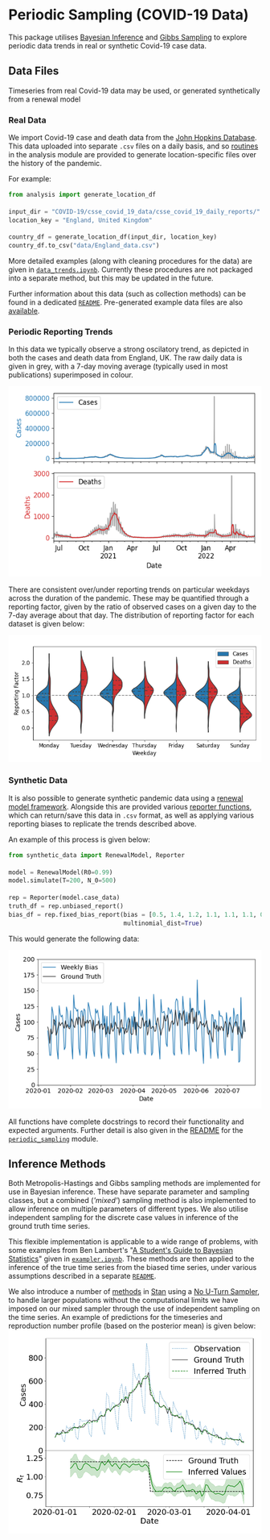 # Periodic Sampling (COVID-19 Data)

This package utilises [Bayesian Inference](https://en.wikipedia.org/wiki/Bayesian_inference) and [Gibbs Sampling](https://en.wikipedia.org/wiki/Gibbs_sampling) to explore periodic data trends in real or synthetic Covid-19 case data.

## Data Files

Timeseries from real Covid-19 data may be used, or generated synthetically from a renewal model

### Real Data

We import Covid-19 case and death data from the [John Hopkins Database](https://coronavirus.jhu.edu/about). This data uploaded into separate `.csv` files on a daily basis, and so [routines](periodic_sampling/analysis/country_data.py) in the analysis module are provided to generate location-specific files over the history of the pandemic.

For example:

```python
from analysis import generate_location_df

input_dir = "COVID-19/csse_covid_19_data/csse_covid_19_daily_reports/"
location_key = "England, United Kingdom"

country_df = generate_location_df(input_dir, location_key)
country_df.to_csv("data/England_data.csv")
```

More detailed examples (along with cleaning procedures for the data) are given in [`data_trends.ipynb`](periodic_sampling/data_trends.ipynb).
Currently these procedures are not packaged into a separate method, but this may be updated in the future.

Further information about this data (such as collection methods) can be found in a dedicated [`README`](data/README.md). Pre-generated example data files are also [available](data).

### Periodic Reporting Trends

In this data we typically observe a strong oscilatory trend, as depicted in both the cases and death data from England, UK. The raw daily data is given in grey, with a 7-day moving average (typically used in most publications) superimposed in colour.

![UK Covid Data](images/data_trends/daily_data_EnglandUnitedKingdom.png)

There are consistent over/under reporting trends on particular weekdays across the duration of the pandemic. These may be quantified through a reporting factor, given by the ratio of observed cases on a given day to the 7-day average about that day. The distribution of reporting factor for each dataset is given below:

![Weekday Bias Violin Plot](images/data_trends/daily_violin_EnglandUnitedKingdom.png)

### Synthetic Data

It is also possible to generate synthetic pandemic data using a [renewal model framework](periodic_sampling/synthetic_data/renewal_model.py). Alongside this are provided various [reporter functions](periodic_sampling/synthetic_data/biased_reporter.py), which can return/save this data in `.csv` format, as well as applying various reporting biases to replicate the trends described above.

An example of this process is given below:

```python
from synthetic_data import RenewalModel, Reporter

model = RenewalModel(R0=0.99)
model.simulate(T=200, N_0=500)

rep = Reporter(model.case_data)
truth_df = rep.unbiased_report()
bias_df = rep.fixed_bias_report(bias = [0.5, 1.4, 1.2, 1.1, 1.1, 1.1, 0.6],
                                multinomial_dist=True)
```

This would generate the following data:

![Synthetic Data Example](images/synthetic_data_examples/biased_output_T_200_N0_500.png)

All functions have complete docstrings to record their functionality and expected arguments. Further detail is also given in the [README](periodic_sampling/README.md) for the [`periodic_sampling`](periodic_sampling) module.

## Inference Methods

Both Metropolis-Hastings and Gibbs sampling methods are implemented for use in Bayesian inference. These have separate parameter and sampling classes, but a combined (_'mixed'_) sampling method is also implemented to allow inference on multiple parameters of different types. We also utilise independent sampling for the discrete case values in inference of the ground truth time series.

This flexible implementation is applicable to a wide range of problems, with some examples from Ben Lambert's "[A Student's Guide to Bayesian Statistics](https://study.sagepub.com/lambert)" given in [`exampler.ipynb`](periodic_sampling/sampling_methods/exampler.ipynb). These methods are then applied to the inference of the true time series from the biased time series, under various assumptions described in a separate [`README`](periodic_sampling/README.md).

We also introduce a number of [methods](stan_inference/) in [Stan](https://mc-stan.org/) using a [No U-Turn Sampler](https://arxiv.org/abs/1111.4246), to handle larger populations without the computational limits we have imposed on our mixed sampler through the use of independent sampling on the time series. An example of predictions for the timeseries and reproduction number profile (based on the posterior mean) is given below:
![Stan Example Example](stan_inference/full_model/stepped_profile/combined_series_poisson_T_100_N0_100_R0diff_0.2_It_5000_seed_41.png)